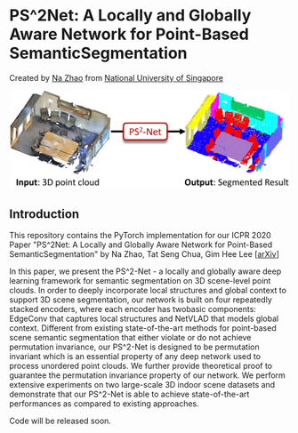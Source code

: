 # PS^2Net: A Locally and Globally Aware Network for Point-Based SemanticSegmentation
Created by <a href="https://github.com/Na-Z" target="_blank">Na Zhao</a> from 
<a href="http://www.nus.edu.sg/" target="_blank">National University of Singapore</a>

![teaser](https://github.com/Na-Z/PS-2Net/blob/master/teaser.jpg)

## Introduction
This repository contains the PyTorch implementation for our ICPR 2020 Paper 
"PS^2Net: A Locally and Globally Aware Network for Point-Based SemanticSegmentation" by Na Zhao, Tat Seng Chua, Gim Hee Lee 
[[arXiv](https://arxiv.org/pdf/1908.05425.pdf)]

In this paper, we present the PS^2-Net - a locally and globally aware deep learning framework for semantic segmentation 
on 3D scene-level point clouds. In order to deeply incorporate local structures and global context to support 3D scene 
segmentation, our network is built on four repeatedly stacked encoders, where each encoder has twobasic components: 
EdgeConv that captures local structures and NetVLAD that models global context. Different from existing state-of-the-art 
methods for point-based scene semantic segmentation that either violate or do not achieve permutation invariance, our 
PS^2-Net is designed to be permutation invariant which is an essential property of any deep network used to process 
unordered point clouds. We further provide theoretical proof to guarantee the permutation invariance property of our 
network. We perform extensive experiments on two large-scale 3D indoor scene datasets and demonstrate that our PS^2-Net 
is able to achieve state-of-the-art performances as compared to existing approaches.

Code will be released soon.
